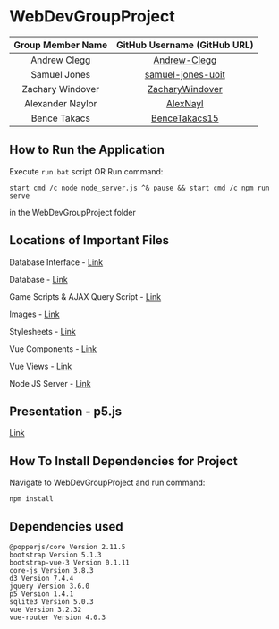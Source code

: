 # WebDevGroupProject

| Group Member Name | GitHub Username (GitHub URL)|
| :------------------------:|:--------------------------------------:|
| Andrew Clegg | [Andrew-Clegg](https://github.com/Andrew-Clegg) |
| Samuel    Jones    | [samuel-jones-uoit](https://github.com/samuel-jones-uoit) |
| Zachary   Windover | [ZacharyWindover](https://github.com/ZacharyWindover) |
| Alexander Naylor   | [AlexNayl](https://github.com/AlexNayl)|
| Bence     Takacs   | [BenceTakacs15](https://github.com/BenceTakacs15)|


## How to Run the Application
Execute `run.bat` script
OR
Run command:
```
start cmd /c node node_server.js ^& pause && start cmd /c npm run serve
```
in the WebDevGroupProject folder

## Locations of Important Files

Database Interface - [Link](https://github.com/AlexNayl/WebDevGroupProject/blob/main/model)

Database - [Link](https://github.com/AlexNayl/WebDevGroupProject/blob/main/data)

Game Scripts & AJAX Query Script - [Link](https://github.com/AlexNayl/WebDevGroupProject/blob/main/public/scripts)

Images - [Link](https://github.com/AlexNayl/WebDevGroupProject/blob/main/public/images)

Stylesheets - [Link](https://github.com/AlexNayl/WebDevGroupProject/blob/main/public/stylesheets)

Vue Components - [Link](https://github.com/AlexNayl/WebDevGroupProject/blob/main/src/components)

Vue Views - [Link](https://github.com/AlexNayl/WebDevGroupProject/blob/main/src/views)

Node JS Server - [Link](https://github.com/AlexNayl/WebDevGroupProject/blob/main/node_server.js)

## Presentation - p5.js
[Link](https://github.com/AlexNayl/WebDevGroupProject/blob/main/Presentation-p5js.pdf)

## How To Install Dependencies for Project
Navigate to WebDevGroupProject and run command:
```
npm install
```

## Dependencies used
```
@popperjs/core Version 2.11.5
bootstrap Version 5.1.3
bootstrap-vue-3 Version 0.1.11
core-js Version 3.8.3
d3 Version 7.4.4
jquery Version 3.6.0
p5 Version 1.4.1
sqlite3 Version 5.0.3
vue Version 3.2.32
vue-router Version 4.0.3
```